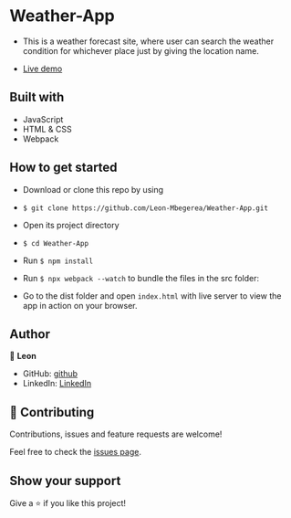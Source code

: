# Weather-App

- This is a weather forecast site, where user can search the weather condition for whichever place just by giving the location name.

- [Live demo](https://leon-mbegera.github.io/Weather-App/)

## Built with
- JavaScript
- HTML & CSS
- Webpack

## How to get started

- Download or clone this repo by using 
- `$ git clone https://github.com/Leon-Mbegerea/Weather-App.git`

- Open its project directory
- `$ cd Weather-App`

- Run `$ npm install`

- Run `$ npx webpack --watch` to bundle the files in the src folder:

- Go to the dist folder and open `index.html` with live server to view the app in action on your browser.

## Author

👤 **Leon**

- GitHub: [github](https://github.com/Leon-Mbegera)
- LinkedIn: [LinkedIn](https://www.linkedin.com/in/leon-mbegera)


## 🤝 Contributing

Contributions, issues and feature requests are welcome!

Feel free to check the [issues page](https://github.com/Leon-Mbegera/Restaurant/issues/).

## Show your support

Give a ⭐️ if you like this project!